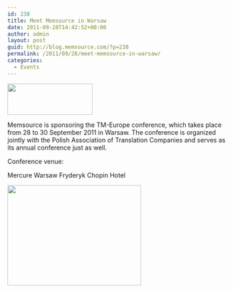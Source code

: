 ```yaml
---
id: 238
title: Meet Memsource in Warsaw
date: 2011-09-28T14:42:52+00:00
author: admin
layout: post
guid: http://blog.memsource.com/?p=238
permalink: /2011/09/28/meet-memsource-in-warsaw/
categories:
  - Events
---
```

[<img class=" size-full wp-image-239 alignleft" title="tmglobal_logo" src="/wp-content/uploads/2011/09/tmglobal_logo.png" alt="" width="191" height="70" />](/wp-content/uploads/2011/09/tmglobal_logo.png)

Memsource is sponsoring the TM-Europe conference, which takes place from 28 to 30 September 2011 in Warsaw. The conference is organized jointly with the Polish Association of Translation Companies and serves as its annual conference just as well.<!--more-->

Conference venue:

Mercure Warsaw Fryderyk Chopin Hotel

[<img class="alignnone size-medium wp-image-240" title="TM-Europe Conferenc Venue" src="/wp-content/uploads/2011/09/mercure-300x225.jpg" alt="" width="300" height="225" />](/wp-content/uploads/2011/09/mercure.jpg)